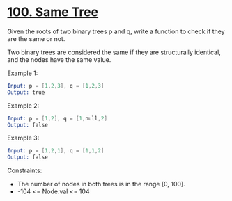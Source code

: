# [100. Same Tree](https://leetcode.com/problems/same-tree/?envType=study-plan-v2&envId=top-interview-150)

Given the roots of two binary trees p and q, write a function to check if they are the same or not.

Two binary trees are considered the same if they are structurally identical, and the nodes have the same value.

Example 1:

```s
Input: p = [1,2,3], q = [1,2,3]
Output: true
```

Example 2:

```s
Input: p = [1,2], q = [1,null,2]
Output: false
```

Example 3:

```s
Input: p = [1,2,1], q = [1,1,2]
Output: false
```

Constraints:

- The number of nodes in both trees is in the range [0, 100].
- -104 <= Node.val <= 104

